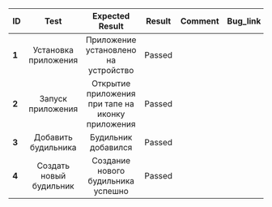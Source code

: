 ID | Test | Expected Result | Result | Comment | Bug_link
:--|:-------:|:--------------:|:-----:|:-----: | ---:
**1** | Установка приложения | Приложение установлено на устройство  | Passed |  |
**2** | Запуск приложения | Открытие приложения при тапе на иконку приложения | Passed | |
**3** | Добавить будильника | Будильник добавился | Passed | |
**4** | Создать новый будильник | Создание нового будильника успешно | Passed |
